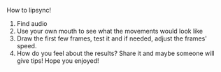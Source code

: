 How to lipsync!
1. Find audio
2. Use your own mouth to see what the movements would look like
3. Draw the first few frames, test it and if needed, adjust the frames' speed.
4. How do you feel about the results? Share it and maybe someone will give tips!
Hope you enjoyed!